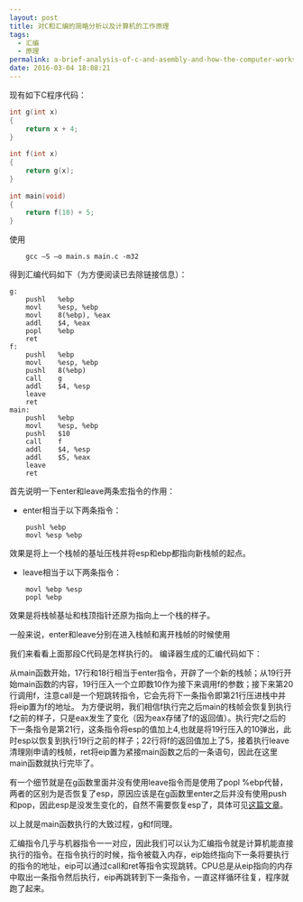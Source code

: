 ```yaml
---
layout: post
title: 对C和汇编的简略分析以及计算机的工作原理
tags:
  - 汇编
  - 原理
permalink: a-brief-analysis-of-c-and-asembly-and-how-the-computer-works
date: 2016-03-04 18:08:21
---
```

现有如下C程序代码：
```C
int g(int x)
{
	return x + 4;
}
     
int f(int x)
{
    return g(x);
}
     
int main(void)
{
    return f(10) + 5;
}
```
使用
```
	gcc –S –o main.s main.c -m32
```
得到汇编代码如下（为方便阅读已去除链接信息）：
```
g:
	pushl	%ebp
	movl	%esp, %ebp
	movl	8(%ebp), %eax
	addl	$4, %eax
	popl	%ebp
	ret
f:
	pushl	%ebp
	movl	%esp, %ebp
	pushl	8(%ebp)
	call	g
	addl	$4, %esp
	leave
	ret
main:
	pushl	%ebp
	movl	%esp, %ebp
	pushl	$10
	call	f
	addl	$4, %esp
	addl	$5, %eax
	leave
	ret
```

首先说明一下enter和leave两条宏指令的作用：

* enter相当于以下两条指令：
```
	pushl %ebp
	movl %esp %ebp
```
效果是将上一个栈帧的基址压栈并将esp和ebp都指向新栈帧的起点。
  
* leave相当于以下两条指令：
```
	movl %ebp %esp
	popl %ebp
```
效果是将栈帧基址和栈顶指针还原为指向上一个栈的样子。

一般来说，enter和leave分别在进入栈帧和离开栈帧的时候使用

我们来看看上面那段C代码是怎样执行的。
编译器生成的汇编代码如下：

从main函数开始，17行和18行相当于enter指令，开辟了一个新的栈帧；从19行开始main函数的内容，19行压入一个立即数10作为接下来调用f的参数；接下来第20行调用f，注意call是一个短跳转指令，它会先将下一条指令即第21行压进栈中并将eip置为f的地址。
为方便说明，我们相信f执行完之后main的栈帧会恢复到执行f之前的样子，只是eax发生了变化（因为eax存储了f的返回值）。执行完f之后的下一条指令是第21行，这条指令将esp的值加上4,也就是将19行压入的10弹出，此时esp以恢复到执行19行之前的样子；22行将f的返回值加上了5，接着执行leave清理刚申请的栈帧，ret将eip置为紧接main函数之后的一条语句，因此在这里main函数就执行完毕了。

有一个细节就是在g函数里面并没有使用leave指令而是使用了popl %ebp代替，两者的区别为是否恢复了esp，原因应该是在g函数里enter之后并没有使用push和pop，因此esp是没发生变化的，自然不需要恢复esp了，具体可见[这篇文章](http://blog.csdn.net/striver1205/article/details/25216699)。

以上就是main函数执行的大致过程，g和f同理。

汇编指令几乎与机器指令一一对应，因此我们可以认为汇编指令就是计算机能直接执行的指令。在指令执行的时候，指令被载入内存，eip始终指向下一条将要执行的指令的地址，eip可以通过call和ret等指令实现跳转。CPU总是从eip指向的内存中取出一条指令然后执行，eip再跳转到下一条指令，一直这样循环往复，程序就跑了起来。
                                                                                                                                                                                                                                                                                                                                                                                                                                                                                                   